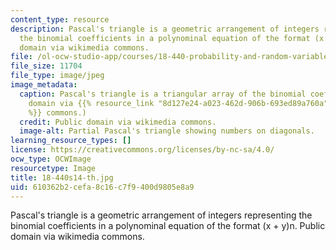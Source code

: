 ```yaml
---
content_type: resource
description: Pascal's triangle is a geometric arrangement of integers representing
  the binomial coefficients in a polynominal equation of the format (x + y)n. Public
  domain via wikimedia commons.
file: /ol-ocw-studio-app/courses/18-440-probability-and-random-variables-spring-2014/610362b2cefa8c16c7f9400d9805e8a9_18-440s14-th.jpg
file_size: 11704
file_type: image/jpeg
image_metadata:
  caption: Pascal's triangle is a triangular array of the binomial coefficients. (Public
    domain via {{% resource_link "8d127e24-a023-462d-906b-693ed89a760a" "wikimedia"
    %}} commons.)
  credit: Public domain via wikimedia commons.
  image-alt: Partial Pascal's triangle showing numbers on diagonals.
learning_resource_types: []
license: https://creativecommons.org/licenses/by-nc-sa/4.0/
ocw_type: OCWImage
resourcetype: Image
title: 18-440s14-th.jpg
uid: 610362b2-cefa-8c16-c7f9-400d9805e8a9
---
```

Pascal's triangle is a geometric arrangement of integers representing the binomial coefficients in a polynominal equation of the format (x + y)n. Public domain via wikimedia commons.